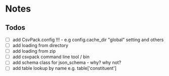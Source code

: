 # Notes


## Todos

- [ ] add CsvPack.config !!! - e.g config.cache_dir "global" setting and others
- [ ] add loading from directory
- [ ] add loading from zip
- [ ] add csvpack command line tool / bin
- [ ] add schema class for json_schema - why? why not?
- [ ] add table lookup by name e.g. table['constituent']

